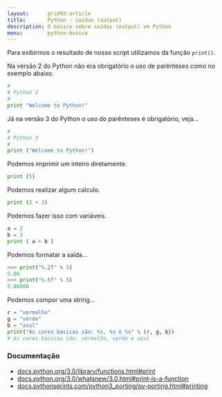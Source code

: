 ```yaml
---
layout:      grid93-article
title:       Python - saídas (output)
description: O básico sobre saídas (output) em Python
menu:        python-basico
---
```


Para exibirmos o resultado de nosso script utilizamos da função `print()`.

Na versão 2 do Python não era obrigatório o uso de parênteses como no exemplo abaixo.

```python
#
# Python 2
#
print "Welcome to Python!"
```

Já na versão 3 do Python o uso do parênteses é obrigatório, veja...

```python
#
# Python 3
#
print ("Welcome to Python!")
```

Podemos imprimir um inteiro diretamente.

```python
print (5)
```

Podemos realizar algum calculo.

```python
print (2 + 3)
```

Podemos fazer isso com variáveis.

```python
a = 2
b = 3
print ( a + b )
```

Podemos formatar a saída...

```python
>>> print("%.2f" % 5)
5.00
>>> print("%.5f" % 5)
5.00000
```

Podemos compor uma string...

```python
r = "vermelho"
g = "verde"
b = "azul"
print("As cores básicas são: %s, %s e %s" % (r, g, b))
# As cores básicas são: vermelho, verde e azul
```

### Documentação

- [docs.python.org/3.0/library/functions.html#print](https://docs.python.org/3.0/library/functions.html#print "link-externo")
- [docs.python.org/3.0/whatsnew/3.0.html#print-is-a-function](https://docs.python.org/3.0/whatsnew/3.0.html#print-is-a-function "link-externo")
- [docs.pythonsprints.com/python3_porting/py-porting.html#printing](http://docs.pythonsprints.com/python3_porting/py-porting.html#printing "link-externo")